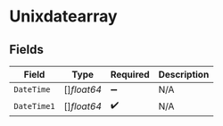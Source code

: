 # Unixdatearray


## Fields

| Field              | Type               | Required           | Description        |
| ------------------ | ------------------ | ------------------ | ------------------ |
| `DateTime`         | []*float64*        | :heavy_minus_sign: | N/A                |
| `DateTime1`        | []*float64*        | :heavy_check_mark: | N/A                |